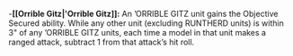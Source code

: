 -**[[Orrible Gitz\|'Orrible Gitz]]:** An ’ORRIBLE GITZ unit gains the Objective Secured ability. While any other unit (excluding RUNTHERD units) is within 3" of any ’ORRIBLE GITZ units, each time a model in that unit makes a ranged attack, subtract 1 from that attack’s hit roll.